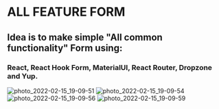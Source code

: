 # ALL FEATURE FORM

## Idea is to make simple "All common functionality" Form using:
### React, React Hook Form, MaterialUI, React Router, Dropzone and Yup.



![photo_2022-02-15_19-09-51](https://user-images.githubusercontent.com/98822814/154112973-918cf005-26ed-43f7-9308-2f157793bd44.jpg)
![photo_2022-02-15_19-09-54](https://user-images.githubusercontent.com/98822814/154113016-4be3e60c-6851-4234-8bc6-c53473fc562d.jpg)
![photo_2022-02-15_19-09-56](https://user-images.githubusercontent.com/98822814/154113028-23deb396-80f6-47b9-ac3d-fdda66a5884d.jpg)
![photo_2022-02-15_19-09-59](https://user-images.githubusercontent.com/98822814/154113039-81355d7e-2416-4359-aa2d-32fbee2311cc.jpg)
